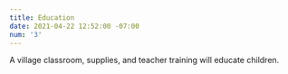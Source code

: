 ```yaml
---
title: Education
date: 2021-04-22 12:52:00 -07:00
num: '3'
---
```


A village classroom, supplies, and teacher training will educate children.
